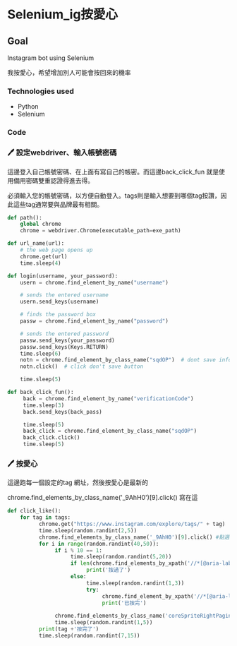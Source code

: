 # Selenium_ig按愛心

## Goal

Instagram bot using Selenium 

我按愛心，希望增加別人可能會按回來的機率

### Technologies used

- Python
- Selenium

### Code

### 🖊️ 設定webdriver、輸入帳號密碼

這邊登入自己帳號密碼、在上面有寫自己的帳密。而這邊back_click_fun 就是使用備用密碼雙重認證得進去得。

必須輸入您的帳號密碼，以方便自動登入。tags則是輸入想要到哪個tag按讚，因此這些tag通常要與品牌最有相關。

```python
def path():
    global chrome
    chrome = webdriver.Chrome(executable_path=exe_path)

def url_name(url):
    # the web page opens up
    chrome.get(url)
    time.sleep(4)

def login(username, your_password):
    usern = chrome.find_element_by_name("username")

    # sends the entered username
    usern.send_keys(username)

    # finds the password box
    passw = chrome.find_element_by_name("password")

    # sends the entered password
    passw.send_keys(your_password)
    passw.send_keys(Keys.RETURN)
    time.sleep(6)
    notn = chrome.find_element_by_class_name("sqdOP")  # dont save info button
    notn.click()  # click don't save button

    time.sleep(5)

def back_click_fun():
     back = chrome.find_element_by_name("verificationCode")
     time.sleep(3)
     back.send_keys(back_pass)

     time.sleep(5)
     back_click = chrome.find_element_by_class_name("sqdOP")
     back_click.click()
     time.sleep(5)
```

### 🖊️  按愛心

這邊跑每一個設定的tag 網址，然後按愛心是最新的

chrome.find_elements_by_class_name('_9AhH0')[9].click() 寫在這

```python
def click_like():
    for tag in tags:
          chrome.get("https://www.instagram.com/explore/tags/" + tag) 
          time.sleep(random.randint(2,5))
          chrome.find_elements_by_class_name('_9AhH0')[9].click() #點選圖片(選擇最新發的)
          for i in range(random.randint(40,50)):
               if i % 10 == 1:
                    time.sleep(random.randint(5,20))
                    if len(chrome.find_elements_by_xpath('//*[@aria-label="Unlike"]')) != 0 or len(chrome.find_elements_by_xpath('//*[@aria-label="收回讚"]')) != 0:
                         print('按過了')
                    else:
                         time.sleep(random.randint(1,3))
                         try:
                              chrome.find_element_by_xpath('//*[@aria-label="讚"]').click()
                              print('已按完')
         
               chrome.find_elements_by_class_name('coreSpriteRightPaginationArrow')[0].click()
               time.sleep(random.randint(1,5))
          print(tag +'按完了')
          time.sleep(random.randint(7,15))
```